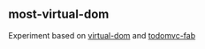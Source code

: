## most-virtual-dom
Experiment based on [virtual-dom](https://github.com/Matt-Esch/virtual-dom) and [todomvc-fab](https://github.com/briancavalier/todomvc-fab/tree/master/examples/fabulous)